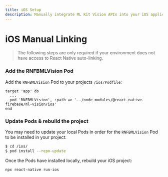 ```yaml
---
title: iOS Setup
description: Manually integrate ML Kit Vision APIs into your iOS application.
---
```


# iOS Manual Linking

> The following steps are only required if your environment does not have access to React Native
> auto-linking.

### Add the RNFBMLVision Pod

Add the `RNFBMLVision` Pod to your projects `/ios/Podfile`:

```ruby{3}
target 'app' do
  ...
  pod 'RNFBMLVision', :path => '../node_modules/@react-native-firebase/ml-vision/ios'
end
```

### Update Pods & rebuild the project

You may need to update your local Pods in order for the `RNFBMLVision` Pod to be installed in your project:

```bash
$ cd /ios/
$ pod install --repo-update
```

Once the Pods have installed locally, rebuild your iOS project:

```bash
npx react-native run-ios
```

